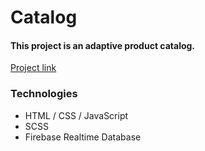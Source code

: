 # Catalog

#### This project is an adaptive product catalog.

[Project link](https://cikadaweb.github.io/products-catalog/)

### Technologies

- HTML / CSS / JavaScript
- SCSS
- Firebase Realtime Database
